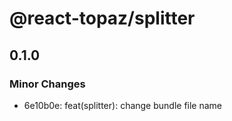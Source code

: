 # @react-topaz/splitter

## 0.1.0

### Minor Changes

- 6e10b0e: feat(splitter): change bundle file name

